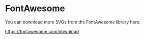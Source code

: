 # FontAwesome

You can download more SVGs from the FontAwesome library here:

https://fontawesome.com/download